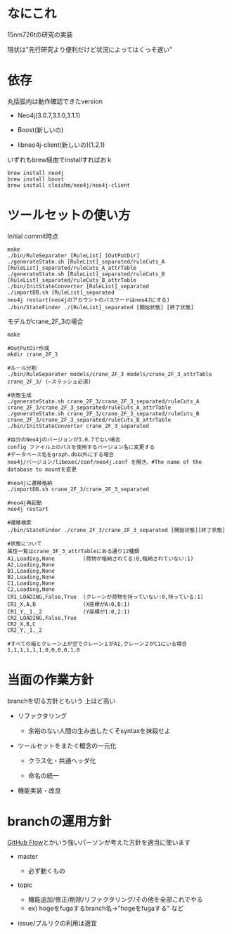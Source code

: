 # なにこれ
15nm726tの研究の実装

現状は"先行研究より便利だけど状況によってはくっそ遅い"

# 依存
丸括弧内は動作確認できたversion

+ Neo4j(3.0.7,3.1.0,3.1.1)

+ Boost(新しいの)

+ libneo4j-client(新しいの)(1.2.1)

いずれもbrew経由でinstallすればおｋ

    brew install neo4j
    brew install boost
    brew install cleishm/neo4j/neo4j-client


# ツールセットの使い方
Initial commit時点

    make
    ./bin/RuleSeparater [RuleList] [OutPutDir]
    ./generateState.sh [RuleList]_separated/ruleCuts_A [RuleList]_separated/ruleCuts_A_attrTable
    ./generateState.sh [RuleList]_separated/ruleCuts_B [RuleList]_separated/ruleCuts_B_attrTable
    ./bin/InitStateConverter [RuleList]_separated
    ./importDB.sh [RuleList]_separated
    neo4j restart(neo4jのアカウントのパスワードはneo4Jにする)
    ./bin/StateFinder ./[RuleList]_separated [開始状態] [終了状態]


モデルがcrane_2F_3の場合

    make
    
    #OutPutDir作成
    mkdir crane_2F_3

    #ルール分割
    ./bin/RuleSeparater models/crane_2F_3 models/crane_2F_3_attrTable crane_2F_3/ (←スラッシュ必須)
    
    #状態生成
    ./generateState.sh crane_2F_3/crane_2F_3_separated/ruleCuts_A crane_2F_3/crane_2F_3_separated/ruleCuts_A_attrTable
    ./generateState.sh crane_2F_3/crane_2F_3_separated/ruleCuts_B crane_2F_3/crane_2F_3_separated/ruleCuts_B_attrTable
    ./bin/InitStateConverter crane_2F_3_separated

    #自分のNeo4jのバージョンが3.0.7でない場合
    config ファイル上のパスを使用するバージョン名に変更する
    #データベース名をgraph.db以外にする場合
    neo4j/バージョン/libexec/conf/neo4j.conf を開き、#The name of the database to mountを変更
    
    #neo4jに遷移格納
    ./importDB.sh crane_2F_3/crane_2F_3_separated

    #neo4j再起動
    neo4j restart

    #遷移検索
    ./bin/StateFinder ./crane_2F_3/crane_2F_3_separated [開始状態][終了状態]

    #状態について
    属性一覧はcrane_3F_3_attrTableにある通り12種類
    A1,Loading,None         (荷物が格納されてる:0,格納されていない:1)
    A2,Loading,None
    B1,Loading,None
    B2,Loading,None
    C1,Loading,None
    C2,Loading,None
    CR1_LOADING,False,True  (クレーンが荷物を持っていない:0,持っている:1)
    CR1_X,A,B               (X座標がA:0,B:1)
    CR1_Y,_1,_2             (Y座標が1:0,2:1)
    CR2_LOADING,False,True
    CR2_X,B,C
    CR2_Y,_1,_2

    #すべての箱とクレーン上が空でクレーン１がA1,クレーン２がC1にいる場合
    1,1,1,1,1,1,0,0,0,0,1,0


# 当面の作業方針
branchを切る方針ともいう 上ほど高い

+ リファクタリング
    * 余裕のない人間の生み出したくそsyntaxを抹殺せよ

+ ツールセットをまたぐ概念の一元化
    * クラス化・共通ヘッダ化

    * 命名の統一

+ 機能実装・改良

# branchの運用方針
[GitHub Flow](https://gist.github.com/Gab-km/3705015)とかいう強いパーソンが考えた方針を適当に使います

+ master
    - 必ず動くもの

+ topic
    - 機能追加/修正/削除/リファクタリング/その他を全部これでやる
    - ex) hogeをfugaするbranch名→"hogeをfugaする" など

+ issue/プルリクの利用は適宜


